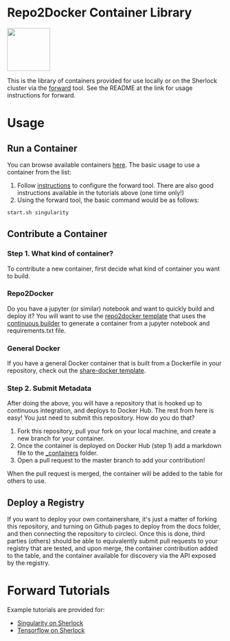 # Repo2Docker Container Library

<img src="https://vsoch.github.io/lessons/assets/img/logo-book.png" width="100px">

This is the library of containers provided for use locally or on the Sherlock cluster via the [forward](https://www.github.com/vsoch/forward) tool. See the README at the link for usage instructions for forward.

# Usage

## Run a Container

You can browse available containers [here](https://vsoch.github.io/containershare). The basic usage to use a container from the list:

 1. Follow [instructions](https://www.github.com/vsoch/forward) to configure the forward tool. There are also good instructions available in the tutorials above (one time only!)
 2. Using the forward tool, the basic command would be as follows:

```bash
start.sh singularity
```

## Contribute a Container

### Step 1. What kind of container?
To contribute a new container, first decide what kind of container you want to build.

### Repo2Docker
Do you have a jupyter (or similar) notebook and want to quickly build and deploy it? You will want to use the [repo2docker template](https://github.com/vsoch/share-repo2docker) that uses the [continuous builder](https://github.com/vsoch/continuous-build) to generate a container from a jupyter notebook and requirements.txt file.

### General Docker
If you have a general Docker container that is built from a Dockerfile in your repository, check out the
[share-docker template](https://github.com/vsoch/share-docker).

### Step 2. Submit Metadata

After doing the above, you will have a repository that is hooked up to continuous integration, and deploys to Docker Hub. The rest from here is easy! You just need to submit this repository. How do you do that?

 1. Fork this repository, pull your fork on your local machine, and create a new branch for your container.
 2. Once the container is deployed on Docker Hub (step 1) add a markdown file to the [_containers](_containers) folder. 
 3. Open a pull request to the master branch to add your contribution!

When the pull request is merged, the container will be added to the table for others to use.


## Deploy a Registry
If you want to deploy your own containershare, it's just a matter of forking this repository, and turning on Github pages to deploy from the docs folder, and then connecting the repository to circleci. Once this is done, third parties (others) should be able to equivalently submit pull requests to your registry that are tested, and upon merge, the container contribution added to the table, and the container available for discovery via the API exposed by the registry.

# Forward Tutorials
Example tutorials are provided for:

  - [Singularity on Sherlock](https://vsoch.github.io/lessons/sherlock-singularity/)
  - [Tensorflow on Sherlock](https://vsoch.github.io/lessons/jupyter-tensorflow/)
